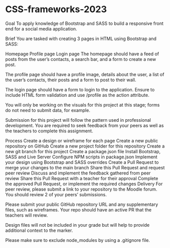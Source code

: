 # CSS-frameworks-2023

Goal
To apply knowledge of Bootstrap and SASS to build a responsive front end for a social media application.

Brief
You are tasked with creating 3 pages in HTML using Bootstrap and SASS:

Homepage
Profile page
Login page
The homepage should have a feed of posts from the user’s contacts, a search bar, and a form to create a new post.

The profile page should have a profile image, details about the user, a list of the user’s contacts, their posts and a form to post to their wall.

The login page should have a form to login to the application. Ensure to include HTML form validation and use /profile as the action attribute.

You will only be working on the visuals for this project at this stage; forms do not need to submit data, for example.

Submission for this project will follow the pattern used in professional development. You are required to seek feedback from your peers as well as the teachers to complete this assignment.

Process
Create a design or wireframe for each page
Create a new public repository on GitHub
Create a new project folder for this repository
Create a new git branch for this project
Create a package.json file
Install Bootstrap, SASS and Live Server
Configure NPM scripts in package.json
Implement your design using Bootstrap and SASS overrides
Create a Pull Request to merge your changes to the main branch
Share this Pull Request and request peer review
Discuss and implement the feedback gathered from peer review
Share this Pull Request with a teacher for their approval
Complete the approved Pull Request, or implement the required changes
Delivery
For peer review, please submit a link to your repository to the Moodle forum. You should review 2 of your peers’ submissions.

Please submit your public GitHub repository URL and any supplementary files, such as wireframes. Your repo should have an active PR that the teachers will review.

Design files will not be included in your grade but will help to provide additional context to the marker.

Please make sure to exclude node_modules by using a .gitignore file.
